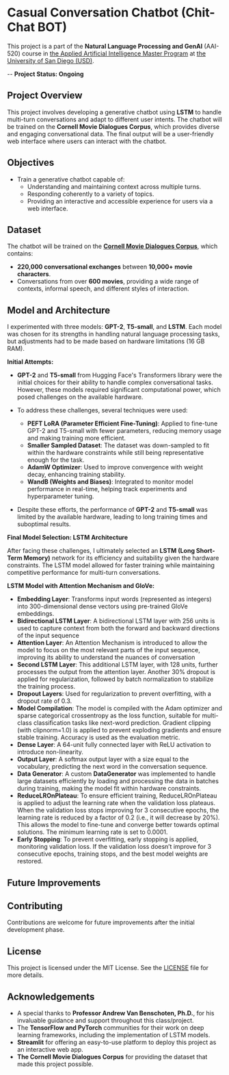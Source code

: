 # Casual Conversation Chatbot (Chit-Chat BOT)

This project is a part of the **Natural Language Processing and GenAI** (AAI-520) course in [the Applied Artificial Intelligence Master Program](https://onlinedegrees.sandiego.edu/masters-applied-artificial-intelligence/) at [the University of San Diego (USD)](https://www.sandiego.edu/). 

-- **Project Status: Ongoing**

## Project Overview
This project involves developing a generative chatbot using **LSTM** to handle multi-turn conversations and adapt to different user intents. The chatbot will be trained on the **Cornell Movie Dialogues Corpus**, which provides diverse and engaging conversational data. The final output will be a user-friendly web interface where users can interact with the chatbot.

## Objectives
- Train a generative chatbot capable of:
  - Understanding and maintaining context across multiple turns.
  - Responding coherently to a variety of topics.
  - Providing an interactive and accessible experience for users via a web interface.

## Dataset
The chatbot will be trained on the **[Cornell Movie Dialogues Corpus](https://www.kaggle.com/datasets/rajathmc/cornell-moviedialog-corpus)**, which contains:
- **220,000 conversational exchanges** between **10,000+ movie characters**.
- Conversations from over **600 movies**, providing a wide range of contexts, informal speech, and different styles of interaction.

## Model and Architecture

I experimented with three models: **GPT-2**, **T5-small**, and **LSTM**. Each model was chosen for its strengths in handling natural language processing tasks, but adjustments had to be made based on hardware limitations (16 GB RAM).

**Initial Attempts:**

- **GPT-2** and **T5-small** from Hugging Face's Transformers library were the initial choices for their ability to handle complex conversational tasks. However, these models required significant computational power, which posed challenges on the available hardware.

- To address these challenges, several techniques were used:
  - **PEFT LoRA (Parameter Efficient Fine-Tuning)**: Applied to fine-tune GPT-2 and T5-small with fewer parameters, reducing memory usage and making training more efficient.
  - **Smaller Sampled Dataset**: The dataset was down-sampled to fit within the hardware constraints while still being representative enough for the task.
  - **AdamW Optimizer**: Used to improve convergence with weight decay, enhancing training stability.
  - **WandB (Weights and Biases)**: Integrated to monitor model performance in real-time, helping track experiments and hyperparameter tuning.

- Despite these efforts, the performance of **GPT-2** and **T5-small** was limited by the available hardware, leading to long training times and suboptimal results.

**Final Model Selection: LSTM Architecture**

After facing these challenges, I ultimately selected an **LSTM (Long Short-Term Memory)** network for its efficiency and suitability given the hardware constraints. The LSTM model allowed for faster training while maintaining competitive performance for multi-turn conversations.

**LSTM Model with Attention Mechanism and GloVe:**

- **Embedding Layer**: Transforms input words (represented as integers) into 300-dimensional dense vectors using pre-trained GloVe embeddings.
- **Bidirectional LSTM Layer**: A bidirectional LSTM layer with 256 units is used to capture context from both the forward and backward directions of the input sequence
- **Attention Layer**: An Attention Mechanism is introduced to allow the model to focus on the most relevant parts of the input sequence, improving its ability to understand the nuances of conversation
- **Second LSTM Layer**: This additional LSTM layer, with 128 units, further processes the output from the attention layer. Another 30% dropout is applied for regularization, followed by batch normalization to stabilize the training process.
- **Dropout Layers**: Used for regularization to prevent overfitting, with a dropout rate of 0.3.
- **Model Compilation**: The model is compiled with the Adam optimizer and sparse categorical crossentropy as the loss function, suitable for multi-class classification tasks like next-word prediction. Gradient clipping (with clipnorm=1.0) is applied to prevent exploding gradients and ensure stable training. Accuracy is used as the evaluation metric.
- **Dense Layer**: A 64-unit fully connected layer with ReLU activation to introduce non-linearity.
- **Output Layer**: A softmax output layer with a size equal to the vocabulary, predicting the next word in the conversation sequence.
- **Data Generator**: A custom **DataGenerator** was implemented to handle large datasets efficiently by loading and processing the data in batches during training, making the model fit within hardware constraints.
- **ReduceLROnPlateau**: To ensure efficient training, ReduceLROnPlateau is applied to adjust the learning rate when the validation loss plateaus. When the validation loss stops improving for 3 consecutive epochs, the learning rate is reduced by a factor of 0.2 (i.e., it will decrease by 20%). This allows the model to fine-tune and converge better towards optimal solutions. The minimum learning rate is set to 0.0001.
- **Early Stopping**: To prevent overfitting, early stopping is applied, monitoring validation loss. If the validation loss doesn’t improve for 3 consecutive epochs, training stops, and the best model weights are restored.
  

## Future Improvements


## Contributing
Contributions are welcome for future improvements after the initial development phase.

## License
This project is licensed under the MIT License. See the [LICENSE](./LICENSE) file for more details.

## Acknowledgements
* A special thanks to **Professor Andrew Van Benschoten, Ph.D.**, for his invaluable guidance and support throughout this class/project.
* The **TensorFlow and PyTorch** communities for their work on deep learning frameworks, including the implementation of LSTM models.
* **Streamlit** for offering an easy-to-use platform to deploy this project as an interactive web app.
* **The Cornell Movie Dialogues Corpus** for providing the dataset that made this project possible.

